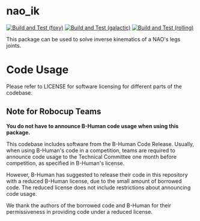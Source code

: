 # nao_ik

[![Build and Test (foxy)](https://github.com/ijnek/nao_ik/actions/workflows/build_and_test_foxy.yaml/badge.svg)](https://github.com/ijnek/nao_ik/actions/workflows/build_and_test_foxy.yaml)
[![Build and Test (galactic)](https://github.com/ijnek/nao_ik/actions/workflows/build_and_test_galactic.yaml/badge.svg)](https://github.com/ijnek/nao_ik/actions/workflows/build_and_test_galactic.yaml)
[![Build and Test (rolling)](https://github.com/ijnek/nao_ik/actions/workflows/build_and_test_rolling.yaml/badge.svg)](https://github.com/ijnek/nao_ik/actions/workflows/build_and_test_rolling.yaml)

This package can be used to solve inverse kinematics of a NAO's legs joints.

# Code Usage

Please refer to LICENSE for software licensing for different parts of the codebase.

## **Note for Robocup Teams**

**You do not have to announce B-Human code usage when using this package.**

This codebase includes software from the B-Human Code Release. Usually, when using B-Human's code in a competition,
teams are required to announce code usage to the Technical Committee one month before competition, as specified in B-Human's license.

However, B-Human has suggested to release their code in this repository with a reduced B-Human license, due to
the small amount of borrowed code. The reduced license does not include restrictions about announcing
code usage.

We thank the authors of the borrowed code and B-Human for their permissiveness in providing code under a reduced license.

